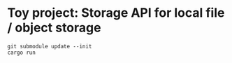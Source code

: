 # Toy project: Storage API for local file / object storage

```
git submodule update --init
cargo run
```
